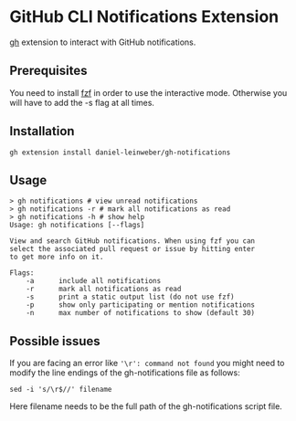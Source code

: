 # GitHub CLI Notifications Extension 

[gh](https://github.com/cli/cli) extension to interact with GitHub notifications.

## Prerequisites
You need to install [fzf](https://github.com/junegunn/fzf) in order to use the interactive mode. Otherwise you will have to add the -s flag at all times.

## Installation
```
gh extension install daniel-leinweber/gh-notifications
```

## Usage 
```
> gh notifications # view unread notifications
> gh notifications -r # mark all notifications as read
> gh notifications -h # show help 
Usage: gh notifications [--flags]

View and search GitHub notifications. When using fzf you can
select the associated pull request or issue by hitting enter
to get more info on it.

Flags:
    -a      include all notifications 
    -r      mark all notifications as read 
    -s      print a static output list (do not use fzf)
    -p      show only participating or mention notifications
    -n      max number of notifications to show (default 30)
```

## Possible issues
If you are facing an error like `'\r': command not found` you might need to modify the line endings of the gh-notifications file as follows:

`sed -i 's/\r$//' filename`

Here filename needs to be the full path of the gh-notifications script file.
